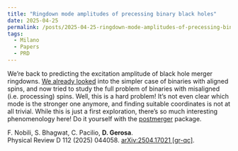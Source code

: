 ```yaml
---
title: "Ringdown mode amplitudes of precessing binary black holes"
date: 2025-04-25
permalink: /posts/2025-04-25-ringdown-mode-amplitudes-of-precessing-binary-black-holes
tags:
  - Milano
  - Papers
  - PRD
---
```


We’re back to predicting the excitation amplitude of black hole merger ringdowns. [We already looked](https://arxiv.org/abs/2408.05276) into the simpler case of binaries with aligned spins, and now tried to study the full problem of binaries with misaligned (i.e. processing) spins. Well, this is a hard problem! It’s not even clear which mode is the stronger one anymore, and finding suitable coordinates is not at all trivial. While this is just a first exploration, there’s so much interesting phenomenology here! Do it yourself with the [postmerger](<https://github.com/cpacilio/postmerger>) package.

F. Nobili, S. Bhagwat, C. Pacilio, **D. Gerosa**.\
Physical Review D 112 (2025) 044058. [arXiv:2504.17021 [gr-qc]](https://arxiv.org/abs/2504.17021).